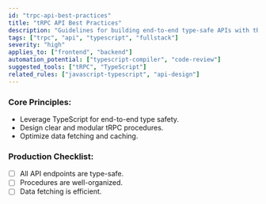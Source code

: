 ```yaml
---
id: "trpc-api-best-practices"
title: "tRPC API Best Practices"
description: "Guidelines for building end-to-end type-safe APIs with tRPC."
tags: ["trpc", "api", "typescript", "fullstack"]
severity: "high"
applies_to: ["frontend", "backend"]
automation_potential: ["typescript-compiler", "code-review"]
suggested_tools: ["tRPC", "TypeScript"]
related_rules: ["javascript-typescript", "api-design"]
---
```


### Core Principles:
- Leverage TypeScript for end-to-end type safety.
- Design clear and modular tRPC procedures.
- Optimize data fetching and caching.

### Production Checklist:
- [ ] All API endpoints are type-safe.
- [ ] Procedures are well-organized.
- [ ] Data fetching is efficient.
